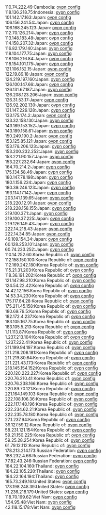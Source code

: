 110.74.222.49:Cambodia: [ovpn config](vpn/110_74_222_49.ovpn)  
118.136.218.75:Indonesia: [ovpn config](vpn/118_136_218_75.ovpn)  
101.142.17.163:Japan: [ovpn config](vpn/101_142_17_163.ovpn)  
106.156.241.54:Japan: [ovpn config](vpn/106_156_241_54.ovpn)  
106.168.245.123:Japan: [ovpn config](vpn/106_168_245_123.ovpn)  
112.70.126.214:Japan: [ovpn config](vpn/112_70_126_214.ovpn)  
113.148.183.48:Japan: [ovpn config](vpn/113_148_183_48.ovpn)  
114.158.207.32:Japan: [ovpn config](vpn/114_158_207_32.ovpn)  
116.82.179.140:Japan: [ovpn config](vpn/116_82_179_140.ovpn)  
118.104.177.75:Japan: [ovpn config](vpn/118_104_177_75.ovpn)  
118.106.216.84:Japan: [ovpn config](vpn/118_106_216_84.ovpn)  
118.154.101.175:Japan: [ovpn config](vpn/118_154_101_175.ovpn)  
121.106.152.15:Japan: [ovpn config](vpn/121_106_152_15.ovpn)  
122.19.89.18:Japan: [ovpn config](vpn/122_19_89_18.ovpn)  
124.219.197.160:Japan: [ovpn config](vpn/124_219_197_160.ovpn)  
126.100.147.66:Japan: [ovpn config](vpn/126_100_147_66.ovpn)  
126.131.67.187:Japan: [ovpn config](vpn/126_131_67_187.ovpn)  
126.208.123.206:Japan: [ovpn config](vpn/126_208_123_206.ovpn)  
126.31.53.17:Japan: [ovpn config](vpn/126_31_53_17.ovpn)  
126.92.202.130:Japan: [ovpn config](vpn/126_92_202_130.ovpn)  
131.147.229.128:Japan: [ovpn config](vpn/131_147_229_128.ovpn)  
133.175.174.2:Japan: [ovpn config](vpn/133_175_174_2.ovpn)  
133.32.158.130:Japan: [ovpn config](vpn/133_32_158_130.ovpn)  
143.189.153.152:Japan: [ovpn config](vpn/143_189_153_152.ovpn)  
143.189.158.61:Japan: [ovpn config](vpn/143_189_158_61.ovpn)  
150.249.190.2:Japan: [ovpn config](vpn/150_249_190_2.ovpn)  
153.125.85.121:Japan: [ovpn config](vpn/153_125_85_121.ovpn)  
153.176.206.123:Japan: [ovpn config](vpn/153_176_206_123.ovpn)  
153.200.232.252:Japan: [ovpn config](vpn/153_200_232_252.ovpn)  
153.221.90.157:Japan: [ovpn config](vpn/153_221_90_157.ovpn)  
153.227.232.64:Japan: [ovpn config](vpn/153_227_232_64.ovpn)  
164.70.214.2:Japan: [ovpn config](vpn/164_70_214_2.ovpn)  
175.134.58.46:Japan: [ovpn config](vpn/175_134_58_46.ovpn)  
180.147.78.198:Japan: [ovpn config](vpn/180_147_78_198.ovpn)  
180.1.156.224:Japan: [ovpn config](vpn/180_1_156_224.ovpn)  
180.39.246.123:Japan: [ovpn config](vpn/180_39_246_123.ovpn)  
193.114.17.142:Japan: [ovpn config](vpn/193_114_17_142.ovpn)  
203.141.139.65:Japan: [ovpn config](vpn/203_141_139_65.ovpn)  
218.220.12.91:Japan: [ovpn config](vpn/218_220_12_91.ovpn)  
218.228.158.155:Japan: [ovpn config](vpn/218_228_158_155.ovpn)  
219.100.37.1:Japan: [ovpn config](vpn/219_100_37_1.ovpn)  
219.100.37.225:Japan: [ovpn config](vpn/219_100_37_225.ovpn)  
219.126.149.43:Japan: [ovpn config](vpn/219_126_149_43.ovpn)  
222.14.218.43:Japan: [ovpn config](vpn/222_14_218_43.ovpn)  
222.14.34.85:Japan: [ovpn config](vpn/222_14_34_85.ovpn)  
49.109.154.34:Japan: [ovpn config](vpn/49_109_154_34.ovpn)  
60.128.253.101:Japan: [ovpn config](vpn/60_128_253_101.ovpn)  
60.74.233.252:Japan: [ovpn config](vpn/60_74_233_252.ovpn)  
110.14.252.60:Korea Republic of: [ovpn config](vpn/110_14_252_60.ovpn)  
112.158.150.100:Korea Republic of: [ovpn config](vpn/112_158_150_100.ovpn)  
112.169.242.180:Korea Republic of: [ovpn config](vpn/112_169_242_180.ovpn)  
115.21.31.203:Korea Republic of: [ovpn config](vpn/115_21_31_203.ovpn)  
118.36.191.202:Korea Republic of: [ovpn config](vpn/118_36_191_202.ovpn)  
121.147.98.210:Korea Republic of: [ovpn config](vpn/121_147_98_210.ovpn)  
124.54.22.42:Korea Republic of: [ovpn config](vpn/124_54_22_42.ovpn)  
14.42.12.156:Korea Republic of: [ovpn config](vpn/14_42_12_156.ovpn)  
14.53.34.230:Korea Republic of: [ovpn config](vpn/14_53_34_230.ovpn)  
175.117.64.28:Korea Republic of: [ovpn config](vpn/175_117_64_28.ovpn)  
175.211.45.158:Korea Republic of: [ovpn config](vpn/175_211_45_158.ovpn)  
180.69.79.5:Korea Republic of: [ovpn config](vpn/180_69_79_5.ovpn)  
182.172.4.237:Korea Republic of: [ovpn config](vpn/182_172_4_237.ovpn)  
183.105.167.75:Korea Republic of: [ovpn config](vpn/183_105_167_75.ovpn)  
183.105.5.213:Korea Republic of: [ovpn config](vpn/183_105_5_213.ovpn)  
1.11.113.87:Korea Republic of: [ovpn config](vpn/1_11_113_87.ovpn)  
1.237.213.104:Korea Republic of: [ovpn config](vpn/1_237_213_104.ovpn)  
1.237.222.41:Korea Republic of: [ovpn config](vpn/1_237_222_41.ovpn)  
211.199.94.197:Korea Republic of: [ovpn config](vpn/211_199_94_197.ovpn)  
211.218.208.181:Korea Republic of: [ovpn config](vpn/211_218_208_181.ovpn)  
211.219.80.64:Korea Republic of: [ovpn config](vpn/211_219_80_64.ovpn)  
211.221.43.173:Korea Republic of: [ovpn config](vpn/211_221_43_173.ovpn)  
218.145.154.152:Korea Republic of: [ovpn config](vpn/218_145_154_152.ovpn)  
220.120.222.227:Korea Republic of: [ovpn config](vpn/220_120_222_227.ovpn)  
220.76.210.41:Korea Republic of: [ovpn config](vpn/220_76_210_41.ovpn)  
220.76.238.166:Korea Republic of: [ovpn config](vpn/220_76_238_166.ovpn)  
220.89.70.121:Korea Republic of: [ovpn config](vpn/220_89_70_121.ovpn)  
221.164.149.103:Korea Republic of: [ovpn config](vpn/221_164_149_103.ovpn)  
222.108.106.36:Korea Republic of: [ovpn config](vpn/222_108_106_36.ovpn)  
222.117.148.196:Korea Republic of: [ovpn config](vpn/222_117_148_196.ovpn)  
222.234.62.21:Korea Republic of: [ovpn config](vpn/222_234_62_21.ovpn)  
222.235.78.180:Korea Republic of: [ovpn config](vpn/222_235_78_180.ovpn)  
27.1.237.94:Korea Republic of: [ovpn config](vpn/27_1_237_94.ovpn)  
39.127.59.12:Korea Republic of: [ovpn config](vpn/39_127_59_12.ovpn)  
58.231.121.154:Korea Republic of: [ovpn config](vpn/58_231_121_154.ovpn)  
59.21.150.225:Korea Republic of: [ovpn config](vpn/59_21_150_225.ovpn)  
59.25.28.254:Korea Republic of: [ovpn config](vpn/59_25_28_254.ovpn)  
61.79.12.112:Korea Republic of: [ovpn config](vpn/61_79_12_112.ovpn)  
178.213.214.173:Russian Federation: [ovpn config](vpn/178_213_214_173.ovpn)  
188.232.4.66:Russian Federation: [ovpn config](vpn/188_232_4_66.ovpn)  
77.82.43.246:Russian Federation: [ovpn config](vpn/77_82_43_246.ovpn)  
184.22.104.160:Thailand: [ovpn config](vpn/184_22_104_160.ovpn)  
184.22.105.220:Thailand: [ovpn config](vpn/184_22_105_220.ovpn)  
184.22.164.194:Thailand: [ovpn config](vpn/184_22_164_194.ovpn)  
165.73.249.16:United States: [ovpn config](vpn/165_73_249_16.ovpn)  
173.198.248.39:United States: [ovpn config](vpn/173_198_248_39.ovpn)  
71.236.218.179:United States: [ovpn config](vpn/71_236_218_179.ovpn)  
118.70.169.62:Viet Nam: [ovpn config](vpn/118_70_169_62.ovpn)  
1.54.95.48:Viet Nam: [ovpn config](vpn/1_54_95_48.ovpn)  
42.118.15.178:Viet Nam: [ovpn config](vpn/42_118_15_178.ovpn)  
